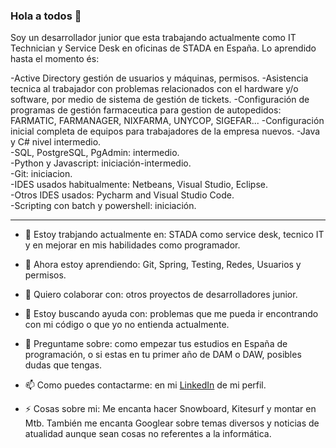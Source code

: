 ### Hola a todos 👋

Soy un desarrollador junior que esta trabajando actualmente como IT Technician y Service Desk en oficinas de STADA en España. Lo aprendido hasta el momento és:  

-Active Directory gestión de usuarios y máquinas, permisos.
-Asistencia tecnica al trabajador con problemas relacionados con el hardware y/o software, por medio de sistema de gestión de tickets.
-Configuración de programas de gestión farmaceutica para gestion de autopedidos: FARMATIC, FARMANAGER, NIXFARMA, UNYCOP, SIGEFAR...
-Configuración inicial completa de equipos para trabajadores de la empresa nuevos.
-Java y C# nivel intermedio.  
-SQL, PostgreSQL, PgAdmin: intermedio.  
-Python y Javascript: iniciación-intermedio.  
-Git: iniciacion.  
-IDES usados habitualmente: Netbeans, Visual Studio, Eclipse.  
-Otros IDES usados: Pycharm and Visual Studio Code.  
-Scripting con batch y powershell: iniciación.  

---

- 🔭 Estoy trabjando actualmente en: STADA como service desk, tecnico IT y en mejorar en mis habilidades como programador.
  
- 🌱 Ahora estoy aprendiendo: Git, Spring, Testing, Redes, Usuarios y permisos.
  
- 👯 Quiero colaborar con: otros proyectos de desarrolladores junior.
  
- 🤔 Estoy buscando ayuda con: problemas que me pueda ir encontrando con mi código o que yo no entienda actualmente.
  
- 💬 Preguntame sobre: como empezar tus estudios en España de programación, o si estas en tu primer año de DAM o DAW, posibles dudas que tengas.
  
- 📫 Como puedes contactarme: en mi [LinkedIn](https://www.linkedin.com/in/antoniocompany/ "Ir a mi perfil") de mi perfil.
  
- ⚡ Cosas sobre mi: Me encanta hacer Snowboard, Kitesurf y montar en Mtb. También me encanta Googlear sobre temas diversos y noticias de atualidad aunque sean cosas no referentes a la informática.
